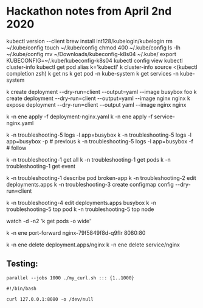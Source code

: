# Hackathon notes from April 2nd 2020

kubectl version --client
brew install int128/kubelogin/kubelogin
rm ~/.kube/config
touch ~/.kube/config
chmod 400 ~/.kube/config
ls -lh ~/.kube/config
mv ~/Downloads/kubeconfig-k8s04 ~/.kube/
export KUBECONFIG=~/.kube/kubeconfig-k8s04
kubectl config view
kubectl cluster-info
kubectl get pod
alias k='kubectl'
k cluster-info
source <(kubectl completion zsh)
k <tab> get <tab> ns
k get pod -n kube-system
k get services -n kube-system

k create deployment --dry-run=client --output=yaml --image busybox foo
k create deployment --dry-run=client --output=yaml --image nginx nginx
k expose deployment --dry-run=client --output yaml --image nginx nginx

k -n ene apply -f deployment-nginx.yaml
k -n ene apply -f service-nginx.yaml

k -n troubleshooting-5 logs -l app=busybox
k -n troubleshooting-5 logs -l app=busybox -p # previous
k -n troubleshooting-5 logs -l app=busybox -f # follow

k -n troubleshooting-1 get all
k -n troubleshooting-1 get pods
k -n troubleshooting-1 get event

k -n troubleshooting-1 describe pod broken-app
k -n troubleshooting-2 edit deployments.apps
k -n troubleshooting-3 create configmap config --dry-run=client

k -n troubleshooting-4 edit deployments.apps busybox
k -n troubleshooting-5 top pod
k -n troubleshooting-5 top node

watch -d -n2 'k get pods -o wide'

k -n ene port-forward nginx-79f5849f8d-q9flr 8080:80

k -n ene delete deployment.apps/nginx
k -n ene delete service/nginx


## Testing:

```
parallel --jobs 1000 ./my_curl.sh ::: {1..1000}

#!/bin/bash

curl 127.0.0.1:8080 -o /dev/null
```
